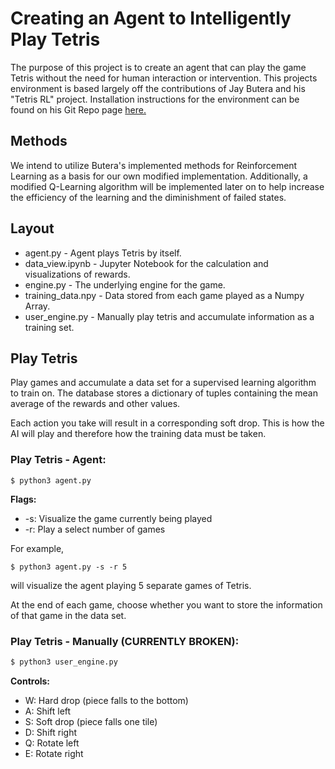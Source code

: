 # Creating an Agent to Intelligently Play Tetris
The purpose of this project is to create an agent that can play the game Tetris without the need for human interaction or intervention. This projects environment is based largely off the contributions of Jay Butera and his "Tetris RL" project. Installation instructions for the environment can be found on his Git Repo page [here.](https://github.com/jaybutera/tetrisRL)

## Methods
We intend to utilize Butera's implemented methods for Reinforcement Learning as a basis for our own modified implementation. Additionally, a modified Q-Learning algorithm will be implemented later on to help increase the efficiency of the learning and the diminishment of failed states.

## Layout
* agent.py - Agent plays Tetris by itself.
* data_view.ipynb - Jupyter Notebook for the calculation and visualizations of rewards.
* engine.py - The underlying engine for the game.
* training_data.npy - Data stored from each game played as a Numpy Array.
* user_engine.py - Manually play tetris and accumulate information as a training set.

## Play Tetris
Play games and accumulate a data set for a supervised learning algorithm to train on. The database stores a dictionary of tuples containing the mean average of the rewards and other values.

Each action you take will result in a corresponding soft drop. This is how the AI will play and therefore how the training data must be taken.

### Play Tetris - Agent:
```
$ python3 agent.py
```

__Flags:__
* -s: Visualize the game currently being played
* -r: Play a select number of games

For example,
```
$ python3 agent.py -s -r 5
```
will visualize the agent playing 5 separate games of Tetris.

At the end of each game, choose whether you want to store the information of that game in the data set.

### Play Tetris - Manually (CURRENTLY BROKEN):
```bash
$ python3 user_engine.py
```

__Controls:__
* W: Hard drop (piece falls to the bottom)
* A: Shift left
* S: Soft drop (piece falls one tile)
* D: Shift right
* Q: Rotate left
* E: Rotate right